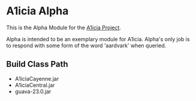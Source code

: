 
# A1icia Alpha

This is the Alpha Module for the [A1icia Project](https://github.com/markhull/A1icia).

Alpha is intended to be an exemplary module for A1icia. Alpha's only job is to respond with some form of the word 'aardvark' when queried.

## Build Class Path
* A1iciaCayenne.jar
* A1iciaCentral.jar
* guava-23.0.jar

